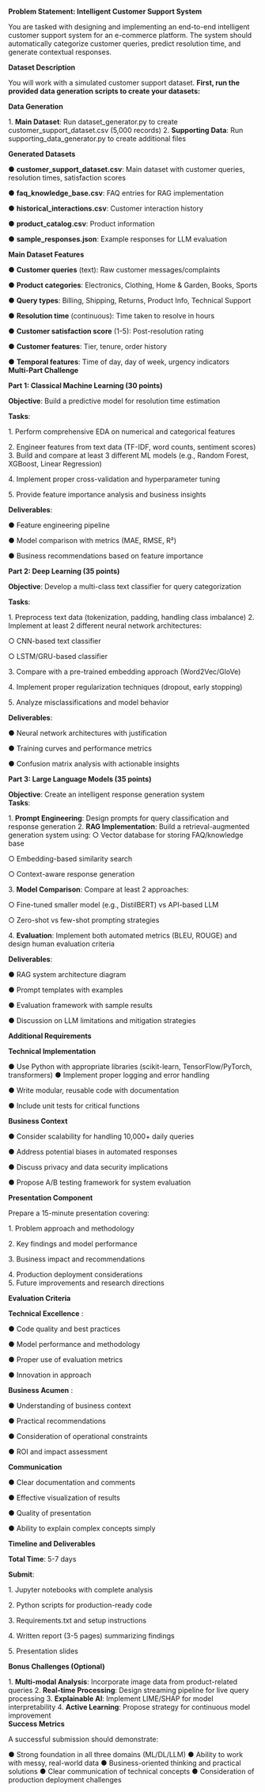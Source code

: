 **Problem Statement: Intelligent Customer Support System** 

You are tasked with designing and implementing an end-to-end intelligent customer support system for an e-commerce platform. The system should automatically categorize customer queries, predict resolution time, and generate contextual responses. 

**Dataset Description** 

You will work with a simulated customer support dataset. **First, run the provided data generation scripts to create your datasets:** 

**Data Generation** 

1\. **Main Dataset**: Run dataset\_generator.py to create customer\_support\_dataset.csv (5,000 records) 2\. **Supporting Data**: Run supporting\_data\_generator.py to create additional files 

**Generated Datasets** 

● **customer\_support\_dataset.csv**: Main dataset with customer queries, resolution times, satisfaction scores 

● **faq\_knowledge\_base.csv**: FAQ entries for RAG implementation 

● **historical\_interactions.csv**: Customer interaction history 

● **product\_catalog.csv**: Product information 

● **sample\_responses.json**: Example responses for LLM evaluation 

**Main Dataset Features** 

● **Customer queries** (text): Raw customer messages/complaints 

● **Product categories**: Electronics, Clothing, Home & Garden, Books, Sports 

● **Query types**: Billing, Shipping, Returns, Product Info, Technical Support 

● **Resolution time** (continuous): Time taken to resolve in hours 

● **Customer satisfaction score** (1-5): Post-resolution rating 

● **Customer features**: Tier, tenure, order history 

● **Temporal features**: Time of day, day of week, urgency indicators  
**Multi-Part Challenge** 

**Part 1: Classical Machine Learning (30 points)** 

**Objective**: Build a predictive model for resolution time estimation 

**Tasks**: 

1\. Perform comprehensive EDA on numerical and categorical features 

2\. Engineer features from text data (TF-IDF, word counts, sentiment scores) 3\. Build and compare at least 3 different ML models (e.g., Random Forest, XGBoost, Linear Regression) 

4\. Implement proper cross-validation and hyperparameter tuning 

5\. Provide feature importance analysis and business insights 

**Deliverables**: 

● Feature engineering pipeline 

● Model comparison with metrics (MAE, RMSE, R²) 

● Business recommendations based on feature importance 

**Part 2: Deep Learning (35 points)** 

**Objective**: Develop a multi-class text classifier for query categorization 

**Tasks**: 

1\. Preprocess text data (tokenization, padding, handling class imbalance) 2\. Implement at least 2 different neural network architectures: 

○ CNN-based text classifier 

○ LSTM/GRU-based classifier 

3\. Compare with a pre-trained embedding approach (Word2Vec/GloVe) 

4\. Implement proper regularization techniques (dropout, early stopping) 

5\. Analyze misclassifications and model behavior 

**Deliverables**: 

● Neural network architectures with justification 

● Training curves and performance metrics 

● Confusion matrix analysis with actionable insights 

**Part 3: Large Language Models (35 points)** 

**Objective**: Create an intelligent response generation system  
**Tasks**: 

1\. **Prompt Engineering**: Design prompts for query classification and response generation 2\. **RAG Implementation**: Build a retrieval-augmented generation system using: ○ Vector database for storing FAQ/knowledge base 

○ Embedding-based similarity search 

○ Context-aware response generation 

3\. **Model Comparison**: Compare at least 2 approaches: 

○ Fine-tuned smaller model (e.g., DistilBERT) vs API-based LLM 

○ Zero-shot vs few-shot prompting strategies 

4\. **Evaluation**: Implement both automated metrics (BLEU, ROUGE) and design human evaluation criteria 

**Deliverables**: 

● RAG system architecture diagram 

● Prompt templates with examples 

● Evaluation framework with sample results 

● Discussion on LLM limitations and mitigation strategies 

**Additional Requirements** 

**Technical Implementation** 

● Use Python with appropriate libraries (scikit-learn, TensorFlow/PyTorch, transformers) ● Implement proper logging and error handling 

● Write modular, reusable code with documentation 

● Include unit tests for critical functions 

**Business Context** 

● Consider scalability for handling 10,000+ daily queries 

● Address potential biases in automated responses 

● Discuss privacy and data security implications 

● Propose A/B testing framework for system evaluation 

**Presentation Component** 

Prepare a 15-minute presentation covering: 

1\. Problem approach and methodology 

2\. Key findings and model performance 

3\. Business impact and recommendations 

4\. Production deployment considerations  
5\. Future improvements and research directions 

**Evaluation Criteria** 

**Technical Excellence** : 

● Code quality and best practices 

● Model performance and methodology 

● Proper use of evaluation metrics 

● Innovation in approach 

**Business Acumen** : 

● Understanding of business context 

● Practical recommendations 

● Consideration of operational constraints 

● ROI and impact assessment 

**Communication** 

● Clear documentation and comments 

● Effective visualization of results 

● Quality of presentation 

● Ability to explain complex concepts simply 

**Timeline and Deliverables** 

**Total Time**: 5-7 days 

**Submit**: 

1\. Jupyter notebooks with complete analysis 

2\. Python scripts for production-ready code 

3\. Requirements.txt and setup instructions 

4\. Written report (3-5 pages) summarizing findings 

5\. Presentation slides 

**Bonus Challenges (Optional)** 

1\. **Multi-modal Analysis**: Incorporate image data from product-related queries 2\. **Real-time Processing**: Design streaming pipeline for live query processing 3\. **Explainable AI**: Implement LIME/SHAP for model interpretability 4\. **Active Learning**: Propose strategy for continuous model improvement  
**Success Metrics** 

A successful submission should demonstrate: 

● Strong foundation in all three domains (ML/DL/LLM) ● Ability to work with messy, real-world data ● Business-oriented thinking and practical solutions ● Clear communication of technical concepts ● Consideration of production deployment challenges

